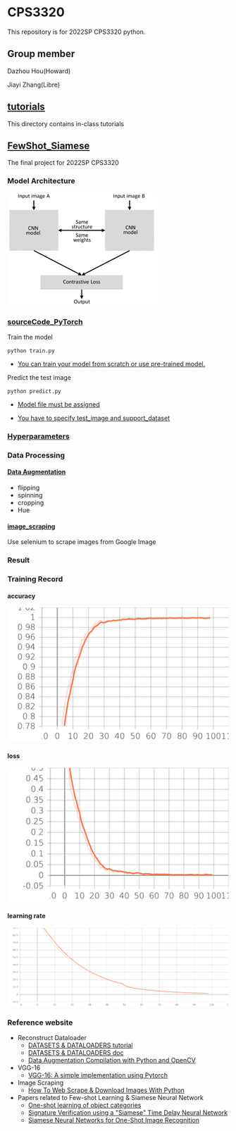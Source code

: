# CPS3320
This repository is for 2022SP CPS3320 python.
## Group member
Dazhou Hou(Howard)

Jiayi Zhang(Libre)

## [tutorials](https://github.com/houd1018/CPS3320/tree/master/tutorials)

This directory contains in-class tutorials

## [FewShot_Siamese](https://github.com/houd1018/CPS3320/tree/master/FewShot_Siamese)

The final project for 2022SP CPS3320

### Model Architecture

![图片1](https://github.com/houd1018/CPS3320/blob/master/resource/%E5%9B%BE%E7%89%871.png)

### [sourceCode_PyTorch](https://github.com/houd1018/CPS3320/tree/master/FewShot_Siamese/sourceCode_PyTorch)

Train the model

```
python train.py
```

- <u>You can train your model from scratch or use pre-trained model.</u>

Predict the test image

```
python predict.py
```

- <u>Model file must be assigned</u>

- <u>You have to specify test_image and support_dataset</u>

### [Hyperparameters](https://github.com/houd1018/CPS3320/tree/master/FewShot_Siamese/sourceCode_PyTorch/runs)

### Data Processing

####  [Data Augmentation](https://github.com/houd1018/CPS3320/blob/master/FewShot_Siamese/sourceCode_PyTorch/utils/dataloader.py)

- flipping
- spinning
- cropping
- Hue

#### [image_scraping](https://github.com/houd1018/CPS3320/tree/master/FewShot_Siamese/image_scraping)

Use selenium to scrape images from Google Image

### Result

### Training Record

#### accuracy

![Total-accuracy](https://github.com/houd1018/CPS3320/blob/master/resource/Total-accuracy.jpg)

#### loss

![Total-loss](https://github.com/houd1018/CPS3320/blob/master/resource/Total-Loss.jpg)

#### learning rate

![Learning-rate](https://github.com/houd1018/CPS3320/blob/master/resource/Learning-rate.jpg)

### Reference website

- Reconstruct Dataloader
  - [DATASETS & DATALOADERS tutorial](https://pytorch.org/tutorials/beginner/basics/data_tutorial.html)
  - [DATASETS & DATALOADERS doc](https://pytorch.org/docs/stable/data.html?highlight=dataloader#torch.utils.data.DataLoader)
  - [Data Augmentation Compilation with Python and OpenCV](https://towardsdatascience.com/data-augmentation-compilation-with-python-and-opencv-b76b1cd500e0)
- VGG-16
  - [VGG-16: A simple implementation using Pytorch](https://medium.com/@tioluwaniaremu/vgg-16-a-simple-implementation-using-pytorch-7850be4d14a1)
- Image Scraping
  - [How To Web Scrape & Download Images With Python](https://www.youtube.com/watch?v=NBuED2PivbY)
- Papers related to Few-shot Learning & Siamese Neural Network
  - [One-shot learning of object categories](https://ieeexplore.ieee.org/abstract/document/1597116/)
  - [Signature Verification using a "Siamese" Time Delay Neural Network](https://proceedings.neurips.cc/paper/1993/hash/288cc0ff022877bd3df94bc9360b9c5d-Abstract.html)
  - [Siamese Neural Networks for One-Shot Image Recognition](http://www.cs.toronto.edu/~gkoch/files/msc-thesis.pdf)

